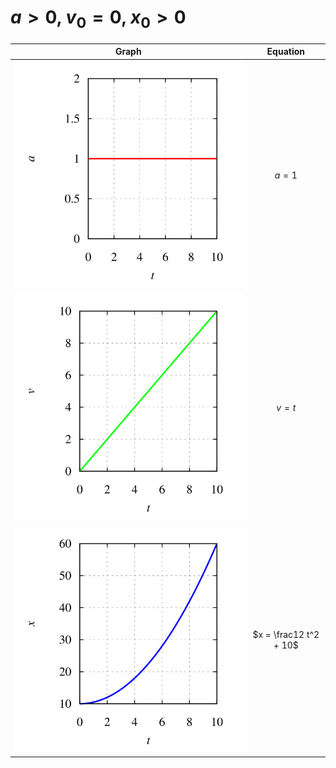 # $a > 0$, $v_0 = 0$, $x_0 > 0$
Graph | Equation
:-: | :-:
![](nulm-xva-eqn-3-acc.svg) | $a = 1$
![](nulm-xva-eqn-3-vel.svg) | $v = t$
![](nulm-xva-eqn-3-pos.svg) | $x = \frac12 t^2 + 10$
